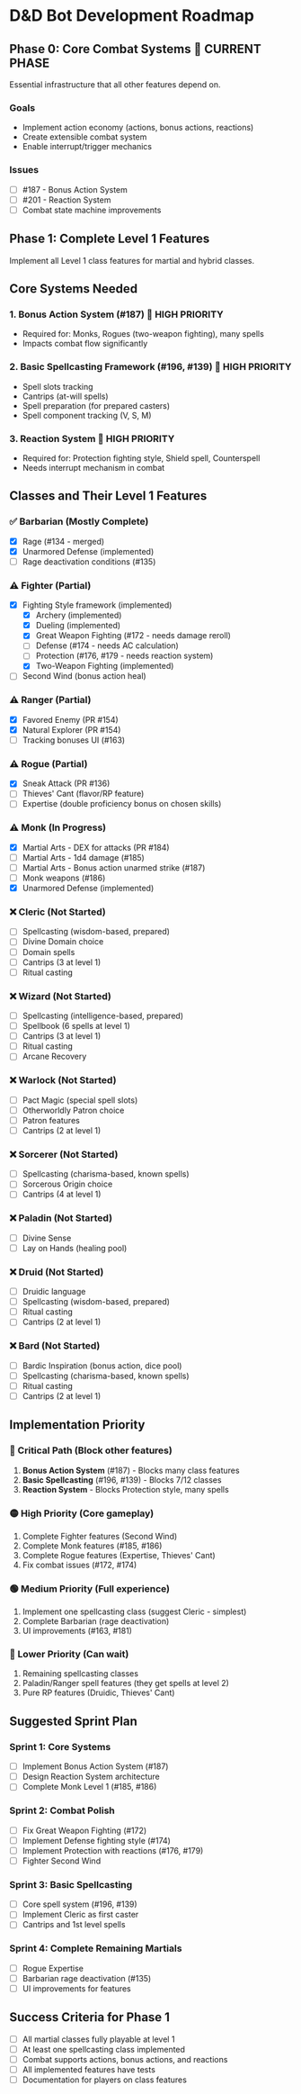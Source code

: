 # D&D Bot Development Roadmap

## Phase 0: Core Combat Systems 🔴 CURRENT PHASE
Essential infrastructure that all other features depend on.

### Goals
- Implement action economy (actions, bonus actions, reactions)
- Create extensible combat system
- Enable interrupt/trigger mechanics

### Issues
- [ ] #187 - Bonus Action System
- [ ] #201 - Reaction System
- [ ] Combat state machine improvements

## Phase 1: Complete Level 1 Features
Implement all Level 1 class features for martial and hybrid classes.

## Core Systems Needed

### 1. Bonus Action System (#187) 🔴 HIGH PRIORITY
- Required for: Monks, Rogues (two-weapon fighting), many spells
- Impacts combat flow significantly

### 2. Basic Spellcasting Framework (#196, #139) 🔴 HIGH PRIORITY
- Spell slots tracking
- Cantrips (at-will spells)
- Spell preparation (for prepared casters)
- Spell component tracking (V, S, M)

### 3. Reaction System 🔴 HIGH PRIORITY
- Required for: Protection fighting style, Shield spell, Counterspell
- Needs interrupt mechanism in combat

## Classes and Their Level 1 Features

### ✅ Barbarian (Mostly Complete)
- [x] Rage (#134 - merged)
- [x] Unarmored Defense (implemented)
- [ ] Rage deactivation conditions (#135)

### ⚠️ Fighter (Partial)
- [x] Fighting Style framework (implemented)
  - [x] Archery (implemented)
  - [x] Dueling (implemented)
  - [x] Great Weapon Fighting (#172 - needs damage reroll)
  - [ ] Defense (#174 - needs AC calculation)
  - [ ] Protection (#176, #179 - needs reaction system)
  - [x] Two-Weapon Fighting (implemented)
- [ ] Second Wind (bonus action heal)

### ⚠️ Ranger (Partial)
- [x] Favored Enemy (PR #154)
- [x] Natural Explorer (PR #154)
- [ ] Tracking bonuses UI (#163)

### ⚠️ Rogue (Partial)
- [x] Sneak Attack (PR #136)
- [ ] Thieves' Cant (flavor/RP feature)
- [ ] Expertise (double proficiency bonus on chosen skills)

### ⚠️ Monk (In Progress)
- [x] Martial Arts - DEX for attacks (PR #184)
- [ ] Martial Arts - 1d4 damage (#185)
- [ ] Martial Arts - Bonus action unarmed strike (#187)
- [ ] Monk weapons (#186)
- [x] Unarmored Defense (implemented)

### ❌ Cleric (Not Started)
- [ ] Spellcasting (wisdom-based, prepared)
- [ ] Divine Domain choice
- [ ] Domain spells
- [ ] Cantrips (3 at level 1)
- [ ] Ritual casting

### ❌ Wizard (Not Started)
- [ ] Spellcasting (intelligence-based, prepared)
- [ ] Spellbook (6 spells at level 1)
- [ ] Cantrips (3 at level 1)
- [ ] Ritual casting
- [ ] Arcane Recovery

### ❌ Warlock (Not Started)
- [ ] Pact Magic (special spell slots)
- [ ] Otherworldly Patron choice
- [ ] Patron features
- [ ] Cantrips (2 at level 1)

### ❌ Sorcerer (Not Started)
- [ ] Spellcasting (charisma-based, known spells)
- [ ] Sorcerous Origin choice
- [ ] Cantrips (4 at level 1)

### ❌ Paladin (Not Started)
- [ ] Divine Sense
- [ ] Lay on Hands (healing pool)

### ❌ Druid (Not Started)
- [ ] Druidic language
- [ ] Spellcasting (wisdom-based, prepared)
- [ ] Ritual casting
- [ ] Cantrips (2 at level 1)

### ❌ Bard (Not Started)
- [ ] Bardic Inspiration (bonus action, dice pool)
- [ ] Spellcasting (charisma-based, known spells)
- [ ] Ritual casting
- [ ] Cantrips (2 at level 1)

## Implementation Priority

### 🔴 Critical Path (Block other features)
1. **Bonus Action System** (#187) - Blocks many class features
2. **Basic Spellcasting** (#196, #139) - Blocks 7/12 classes
3. **Reaction System** - Blocks Protection style, many spells

### 🟡 High Priority (Core gameplay)
1. Complete Fighter features (Second Wind)
2. Complete Monk features (#185, #186)
3. Complete Rogue features (Expertise, Thieves' Cant)
4. Fix combat issues (#172, #174)

### 🟢 Medium Priority (Full experience)
1. Implement one spellcasting class (suggest Cleric - simplest)
2. Complete Barbarian (rage deactivation)
3. UI improvements (#163, #181)

### 🔵 Lower Priority (Can wait)
1. Remaining spellcasting classes
2. Paladin/Ranger spell features (they get spells at level 2)
3. Pure RP features (Druidic, Thieves' Cant)

## Suggested Sprint Plan

### Sprint 1: Core Systems
- [ ] Implement Bonus Action System (#187)
- [ ] Design Reaction System architecture
- [ ] Complete Monk Level 1 (#185, #186)

### Sprint 2: Combat Polish
- [ ] Fix Great Weapon Fighting (#172)
- [ ] Implement Defense fighting style (#174)
- [ ] Implement Protection with reactions (#176, #179)
- [ ] Fighter Second Wind

### Sprint 3: Basic Spellcasting
- [ ] Core spell system (#196, #139)
- [ ] Implement Cleric as first caster
- [ ] Cantrips and 1st level spells

### Sprint 4: Complete Remaining Martials
- [ ] Rogue Expertise
- [ ] Barbarian rage deactivation (#135)
- [ ] UI improvements for features

## Success Criteria for Phase 1
- [ ] All martial classes fully playable at level 1
- [ ] At least one spellcasting class implemented
- [ ] Combat supports actions, bonus actions, and reactions
- [ ] All implemented features have tests
- [ ] Documentation for players on class features
